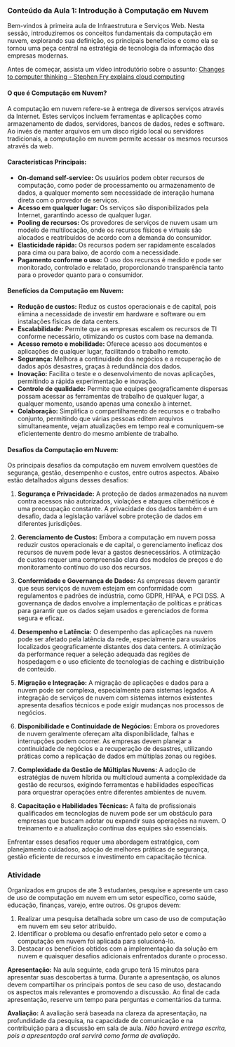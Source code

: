 ### Conteúdo da Aula 1: Introdução à Computação em Nuvem

Bem-vindos à primeira aula de Infraestrutura e Serviços Web. Nesta sessão, introduziremos os conceitos fundamentais da computação em nuvem, explorando sua definição, os principais benefícios e como ela se tornou uma peça central na estratégia de tecnologia da informação das empresas modernas.

Antes de começar, assista um vídeo introdutório sobre o assunto: [Changes to computer thinking - Stephen Fry explains cloud computing](https://youtu.be/J9LK6EtxzgM?si=D7iBQLFS7kZ-KFRq)

#### O que é Computação em Nuvem?

A computação em nuvem refere-se à entrega de diversos serviços através da Internet. Estes serviços incluem ferramentas e aplicações como armazenamento de dados, servidores, bancos de dados, redes e software. Ao invés de manter arquivos em um disco rígido local ou servidores tradicionais, a computação em nuvem permite acessar os mesmos recursos através da web.

#### Características Principais:

- **On-demand self-service:** Os usuários podem obter recursos de computação, como poder de processamento ou armazenamento de dados, a qualquer momento sem necessidade de interação humana direta com o provedor de serviços.
- **Acesso em qualquer lugar:** Os serviços são disponibilizados pela Internet, garantindo acesso de qualquer lugar.
- **Pooling de recursos:** Os provedores de serviços de nuvem usam um modelo de multilocação, onde os recursos físicos e virtuais são alocados e reatribuídos de acordo com a demanda do consumidor.
- **Elasticidade rápida:** Os recursos podem ser rapidamente escalados para cima ou para baixo, de acordo com a necessidade.
- **Pagamento conforme o uso:** O uso dos recursos é medido e pode ser monitorado, controlado e relatado, proporcionando transparência tanto para o provedor quanto para o consumidor.

#### Benefícios da Computação em Nuvem:

- **Redução de custos:** Reduz os custos operacionais e de capital, pois elimina a necessidade de investir em hardware e software ou em instalações físicas de data centers.
- **Escalabilidade:** Permite que as empresas escalem os recursos de TI conforme necessário, otimizando os custos com base na demanda.
- **Acesso remoto e mobilidade:** Oferece acesso aos documentos e aplicações de qualquer lugar, facilitando o trabalho remoto.
- **Segurança:** Melhora a continuidade dos negócios e a recuperação de dados após desastres, graças à redundância dos dados.
- **Inovação:** Facilita o teste e o desenvolvimento de novas aplicações, permitindo a rápida experimentação e inovação.
- **Controle de qualidade:** Permite que equipes geograficamente dispersas possam acessar as ferramentas de trabalho de qualquer lugar, a qualquer momento, usando apenas uma conexão à internet.
- **Colaboração:** Simplifica o compartilhamento de recursos e o trabalho conjunto, permitindo que várias pessoas editem arquivos simultaneamente, vejam atualizações em tempo real e comuniquem-se eficientemente dentro do mesmo ambiente de trabalho.

#### Desafios da Computação em Nuvem:
Os principais desafios da computação em nuvem envolvem questões de segurança, gestão, desempenho e custos, entre outros aspectos. Abaixo estão detalhados alguns desses desafios:

1. **Segurança e Privacidade:** A proteção de dados armazenados na nuvem contra acessos não autorizados, violações e ataques cibernéticos é uma preocupação constante. A privacidade dos dados também é um desafio, dada a legislação variável sobre proteção de dados em diferentes jurisdições.

2. **Gerenciamento de Custos:** Embora a computação em nuvem possa reduzir custos operacionais e de capital, o gerenciamento ineficaz dos recursos de nuvem pode levar a gastos desnecessários. A otimização de custos requer uma compreensão clara dos modelos de preços e do monitoramento contínuo do uso dos recursos.

3. **Conformidade e Governança de Dados:** As empresas devem garantir que seus serviços de nuvem estejam em conformidade com regulamentos e padrões de indústria, como GDPR, HIPAA, e PCI DSS. A governança de dados envolve a implementação de políticas e práticas para garantir que os dados sejam usados e gerenciados de forma segura e eficaz.

4. **Desempenho e Latência:** O desempenho das aplicações na nuvem pode ser afetado pela latência da rede, especialmente para usuários localizados geograficamente distantes dos data centers. A otimização da performance requer a seleção adequada das regiões de hospedagem e o uso eficiente de tecnologias de caching e distribuição de conteúdo.

5. **Migração e Integração:** A migração de aplicações e dados para a nuvem pode ser complexa, especialmente para sistemas legados. A integração de serviços de nuvem com sistemas internos existentes apresenta desafios técnicos e pode exigir mudanças nos processos de negócios.

6. **Disponibilidade e Continuidade de Negócios:** Embora os provedores de nuvem geralmente ofereçam alta disponibilidade, falhas e interrupções podem ocorrer. As empresas devem planejar a continuidade de negócios e a recuperação de desastres, utilizando práticas como a replicação de dados em múltiplas zonas ou regiões.

7. **Complexidade da Gestão de Múltiplas Nuvens:** A adoção de estratégias de nuvem híbrida ou multicloud aumenta a complexidade da gestão de recursos, exigindo ferramentas e habilidades específicas para orquestrar operações entre diferentes ambientes de nuvem.

8. **Capacitação e Habilidades Técnicas:** A falta de profissionais qualificados em tecnologias de nuvem pode ser um obstáculo para empresas que buscam adotar ou expandir suas operações na nuvem. O treinamento e a atualização contínua das equipes são essenciais.

Enfrentar esses desafios requer uma abordagem estratégica, com planejamento cuidadoso, adoção de melhores práticas de segurança, gestão eficiente de recursos e investimento em capacitação técnica.

### Atividade
Organizados em grupos de ate 3 estudantes, pesquise e apresente um caso de uso de computação em nuvem em um setor específico, como saúde, educação, finanças, varejo, entre outros. Os grupos devem:
1. Realizar uma pesquisa detalhada sobre um caso de uso de computação em nuvem em seu setor atribuído.
1. Identificar o problema ou desafio enfrentado pelo setor e como a computação em nuvem foi aplicada para solucioná-lo.
1. Destacar os benefícios obtidos com a implementação da solução em nuvem e quaisquer desafios adicionais enfrentados durante o processo.

**Apresentação:** Na aula seguinte, cada grupo terá 15 minutos para apresentar suas descobertas à turma. Durante a apresentação, os alunos devem compartilhar os principais pontos de seu caso de uso, destacando os aspectos mais relevantes e promovendo a discussão. Ao final de cada apresentação, reserve um tempo para perguntas e comentários da turma.

**Avaliação:** A avaliação será baseada na clareza da apresentação, na profundidade da pesquisa, na capacidade de comunicação e na contribuição para a discussão em sala de aula. _Não haverá entrega escrita, pois a apresentação oral servirá como forma de avaliação._
